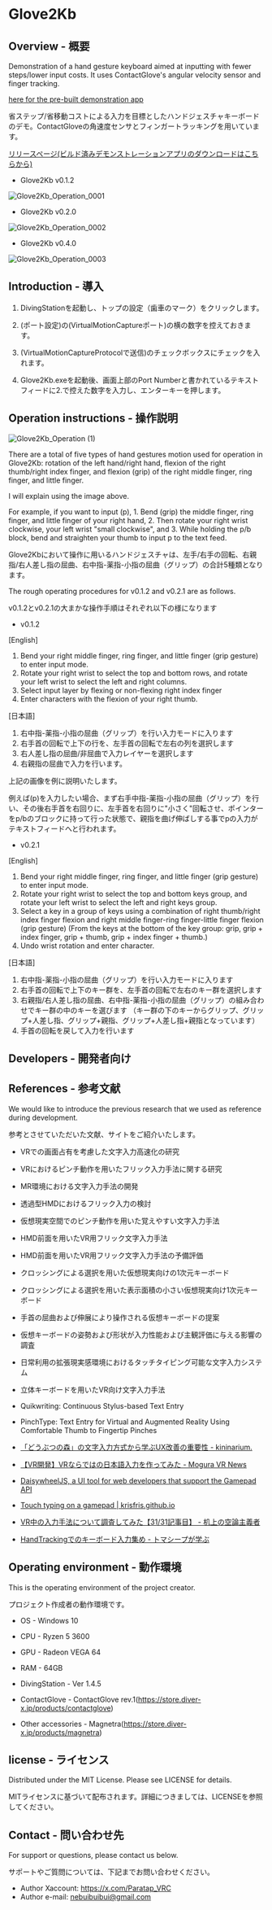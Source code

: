 # Glove2Kb

## Overview - 概要

Demonstration of a hand gesture keyboard aimed at inputting with fewer steps/lower input costs. It uses ContactGlove's angular velocity sensor and finger tracking.

[here for the pre-built demonstration app](https://github.com/1000100Den/Glove2Kb/releases)

省ステップ/省移動コストによる入力を目標としたハンドジェスチャキーボードのデモ。ContactGloveの角速度センサとフィンガートラッキングを用いています。

[リリースページ(ビルド済みデモンストレーションアプリのダウンロードはこちらから)](https://github.com/1000100Den/Glove2Kb/releases)

- Glove2Kb v0.1.2

![Glove2Kb_Operation_0001](https://github.com/1000100Den/Glove2Kb/assets/52491146/92d56092-18d7-4669-8abb-758cd297f3f1)

- Glove2Kb v0.2.0

![Glove2Kb_Operation_0002](https://github.com/1000100Den/Glove2Kb/assets/52491146/561c08ec-fc06-47b1-a95e-315a8f8771e9)

- Glove2Kb v0.4.0

![Glove2Kb_Operation_0003](https://github.com/1000100Den/Glove2Kb/assets/52491146/a1b03b6a-eca8-4752-92e5-4345ea7e1f63)

## Introduction - 導入

1. DivingStationを起動し、トップの設定（歯車のマーク）をクリックします。

2. (ポート設定)の(VirtualMotionCaptureポート)の横の数字を控えておきます。

3. (VirtualMotionCaptureProtocolで送信)のチェックボックスにチェックを入れます。

4. Glove2Kb.exeを起動後、画面上部のPort Numberと書かれているテキストフィードに2.で控えた数字を入力し、エンターキーを押します。

## Operation instructions - 操作説明

![Glove2Kb_Operation (1)](https://github.com/1000100Den/Glove2Kb/assets/52491146/a89b49ac-38ce-4130-9ed7-ff741b81f40f)

There are a total of five types of hand gestures motion used for operation in Glove2Kb: rotation of the left hand/right hand, flexion of the right thumb/right index finger, and flexion (grip) of the right middle finger, ring finger, and little finger.

I will explain using the image above.

For example, if you want to input (p), 1. Bend (grip) the middle finger, ring finger, and little finger of your right hand, 2. Then rotate your right wrist clockwise, your left wrist "small clockwise", and 3. While holding the p/b block, bend and straighten your thumb to input p to the text feed.

Glove2Kbにおいて操作に用いるハンドジェスチャは、左手/右手の回転、右親指/右人差し指の屈曲、右中指-薬指-小指の屈曲（グリップ）の合計5種類となります。

The rough operating procedures for v0.1.2 and v0.2.1 are as follows.

v0.1.2とv0.2.1の大まかな操作手順はそれぞれ以下の様になります

- v0.1.2

[English]

1. Bend your right middle finger, ring finger, and little finger  (grip gesture)  to enter input mode.
2. Rotate your right wrist to select the top and bottom rows, and rotate your left wrist to select the left and right columns.
3. Select input layer by flexing or non-flexing right index finger
4. Enter characters with the flexion of your right thumb.

[日本語]

1. 右中指-薬指-小指の屈曲（グリップ）を行い入力モードに入ります
2. 右手首の回転で上下の行を、左手首の回転で左右の列を選択します
3. 右人差し指の屈曲/非屈曲で入力レイヤーを選択します
4. 右親指の屈曲で入力を行います。

上記の画像を例に説明いたします。

例えば(p)を入力したい場合、まず右手中指-薬指-小指の屈曲（グリップ）を行い、その後右手首を右回りに、左手首を右回りに"小さく"回転させ、ポインターをp/bのブロックに持って行った状態で、親指を曲げ伸ばしする事でpの入力がテキストフィードへと行われます。

- v0.2.1

[English]

1. Bend your right middle finger, ring finger, and little finger (grip gesture) to enter input mode.
2. Rotate your right wrist to select the top and bottom keys group, and rotate your left wrist to select the left and right keys group.
3. Select a key in a group of keys using a combination of right thumb/right index finger flexion and right middle finger-ring finger-little finger flexion (grip gesture)
(From the keys at the bottom of the key group: grip, grip + index finger, grip + thumb, grip + index finger + thumb.)
4. Undo wrist rotation and enter character.

[日本語]

1. 右中指-薬指-小指の屈曲（グリップ）を行い入力モードに入ります
2. 右手首の回転で上下のキー群を、左手首の回転で左右のキー群を選択します
3. 右親指/右人差し指の屈曲、右中指-薬指-小指の屈曲（グリップ）の組み合わせでキー群の中のキーを選びます
（キー群の下のキーからグリップ、グリップ+人差し指、グリップ+親指、グリップ+人差し指+親指となっています）
4. 手首の回転を戻して入力を行います

## Developers - 開発者向け

## References - 参考文献

We would like to introduce the previous research that we used as reference during development.

参考とさせていただいた文献、サイトをご紹介いたします。

- VRでの画面占有を考慮した文字入力高速化の研究
  
- VRにおけるピンチ動作を用いたフリック入力手法に関する研究
  
- MR環境における文字入力手法の開発
  
- 透過型HMDにおけるフリック入力の検討
  
- 仮想現実空間でのピンチ動作を用いた覚えやすい文字入力手法
  
- HMD前面を用いたVR用フリック文字入力手法
  
- HMD前面を用いたVR用フリック文字入力手法の予備評価
  
- クロッシングによる選択を用いた仮想現実向けの1次元キーボード
  
- クロッシングによる選択を用いた表示面積の小さい仮想現実向け1次元キーボード
  
- 手首の屈曲および伸展により操作される仮想キーボードの提案
  
- 仮想キーボードの姿勢および形状が入力性能および主観評価に与える影響の調査
  
- 日常利用の拡張現実感環境におけるタッチタイピング可能な文字入力システム
  
- 立体キーボードを用いたVR向け文字入力手法
  
- Quikwriting: Continuous Stylus-based Text Entry
  
- PinchType: Text Entry for Virtual and Augmented Reality Using Comfortable Thumb to Fingertip Pinches
  
- [「どうぶつの森」の文字入力方式から学ぶUX改善の重要性 - kininarium.](https://kininarium.hateblo.jp/entry/animal_crossing_input_method)
  
- [【VR開発】VRならではの日本語入力を作ってみた - Mogura VR News](https://www.moguravr.com/jpn-vr/)
  
- [DaisywheelJS, a UI tool for web developers that support the Gamepad API](https://likethemammal.github.io/daisywheeljs/)
  
- [Touch typing on a gamepad | krisfris.github.io](https://krisfris.com/2020/07/07/touch-typing-on-a-gamepad.html)
  
- [VR中の入力手法について調査してみた【31/31記事目】 - 机上の空論主義者](https://umeboshi-lab.com/entry/2021/05/31/232752)

- [HandTrackingでのキーボード入力集め - トマシープが学ぶ](https://bibinbaleo.hatenablog.com/entry/2019/12/30/230156)
  
## Operating environment - 動作環境

This is the operating environment of the project creator.

プロジェクト作成者の動作環境です。

- OS - Windows 10

- CPU - Ryzen 5 3600

- GPU - Radeon VEGA 64

- RAM - 64GB

- DivingStation - Ver 1.4.5

- ContactGlove - ContactGlove rev.1(https://store.diver-x.jp/products/contactglove)

- Other accessories - Magnetra(https://store.diver-x.jp/products/magnetra)

## license - ライセンス

Distributed under the MIT License. Please see LICENSE for details.

MITライセンスに基づいて配布されます。詳細につきましては、LICENSEを参照してください。

## Contact - 問い合わせ先

For support or questions, please contact us below.

サポートやご質問については、下記までお問い合わせください。

- Author Xaccount: https://x.com/Paratap_VRC
- Author e-mail: nebuibuibui@gmail.com
